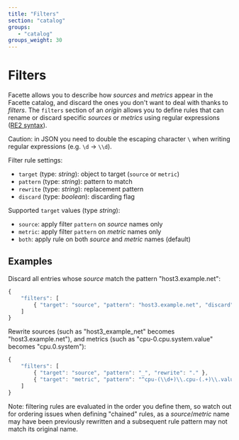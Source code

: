 ```yaml
---
title: "Filters"
section: "catalog"
groups:
   - "catalog"
groups_weight: 30
---
```


# Filters

Facette allows you to describe how *sources* and *metrics* appear in the Facette catalog, and discard the ones you
don't want to deal with thanks to *filters*. The `filters` section of an *origin* allows you to define rules that
can rename or discard specific *sources* or *metrics* using regular expressions
([RE2 syntax](https://code.google.com/p/re2/wiki/Syntax)).

<span class="fa fa-warning"></span> Caution: in JSON you need to double the escaping character `\` when writing regular
expressions (e.g. `\d`&nbsp;→&nbsp;`\\d`).

Filter rule settings:

 * `target` (type: *string*): object to target (`source` or `metric`)
 * `pattern` (type: *string*): pattern to match
 * `rewrite` (type: *string*): replacement pattern
 * `discard` (type: *boolean*): discarding flag

Supported `target` values (type *string*):

 * `source`: apply filter `pattern` on *source* names only
 * `metric`: apply filter `pattern` on *metric* names only
 * `both`: apply rule on both *source* and *metric* names (default)

## Examples

Discard all entries whose *source* match the pattern "host3.example.net":

```javascript
{
    "filters": [
        { "target": "source", "pattern": "host3.example.net", "discard": true }
    ]
}
```

Rewrite sources (such as "host3_example_net" becomes "host3.example.net"), and metrics (such as
"cpu-0.cpu.system.value" becomes "cpu.0.system"):

```javascript
{
    "filters": [
        { "target": "source", "pattern": "_", "rewrite": "." },
        { "target": "metric", "pattern": "^cpu-(\\d+)\\.cpu-(.+)\\.value$", "rewrite": "cpu.$1.$2" }
    ]
}
```

Note: filtering rules are evaluated in the order you define them, so watch out for ordering issues when defining
"chained" rules, as a *source*/*metric* name may have been previously rewritten and a subsequent rule pattern may not
match its original name.
